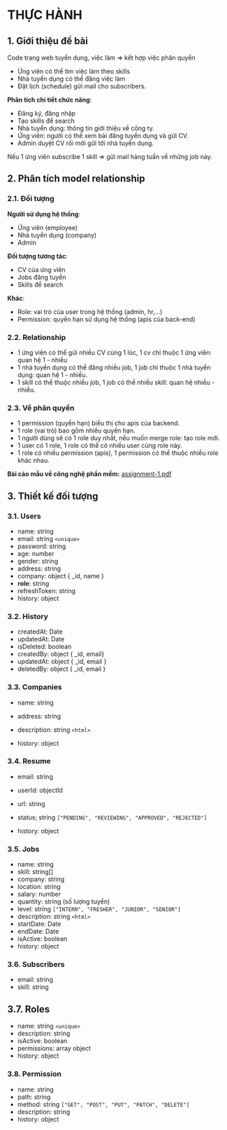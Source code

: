 # THỰC HÀNH

## 1. Giới thiệu đề bài

Code trang web tuyển dụng, việc làm $\Rightarrow$ kết hợp việc phân quyền

- Ứng viên có thể tìm việc làm theo skills
- Nhà tuyển dụng có thể đăng việc làm
- Đặt lịch (schedule) gửi mail cho subscribers.

**Phân tích chi tiết chức năng**:

- Đăng ký, đăng nhập
- Tạo skills để search
- Nhà tuyển dụng: thông tin giới thiệu về công ty.
- Ứng viên: người có thể xem bài đăng tuyển dụng và gửi CV.
- Admin duyệt CV rồi mới gửi tới nhà tuyển dụng.

Nếu 1 ứng viên subscribe 1 skill $\Rightarrow$ gửi mail hàng tuần về những job này.

## 2. Phân tích model relationship

### 2.1. Đối tượng

**Người sử dụng hệ thống**:

- Ứng viên (employee)
- Nhà tuyển dụng (company)
- Admin

**Đối tượng tương tác**:

- CV của ứng viên
- Jobs đăng tuyển
- Skills để search

**Khác**:

- Role: vai trò của user trong hệ thống (admin, hr,...)
- Permission: quyền hạn sử dụng hệ thống (apis của back-end)

### 2.2. Relationship

- 1 ứng viên có thể gửi nhiều CV cùng 1 lúc, 1 cv chỉ thuộc 1 ứng viên: quan hệ 1 - nhiều
- 1 nhà tuyển dụng có thể đăng nhiều job, 1 job chỉ thuộc 1 nhà tuyển dụng: quan hệ 1 - nhiều.
- 1 skill có thể thuộc nhiều job, 1 job có thể nhiều skill: quan hệ nhiều - nhiều.

### 2.3. Về phân quyền

- 1 permission (quyền hạn) biểu thị cho apis của backend.
- 1 role (vai trò) bao gồm nhiều quyền hạn.
- 1 người dùng sẽ có 1 role duy nhất, nếu muốn merge role: tạo role mới.
- 1 user có 1 role, 1 role có thể có nhiều user cùng role này.
- 1 role có nhiều permission (apis), 1 permission có thể thuộc nhiều role khác nhau.

**Bài cáo mẫu về công nghệ phần mềm:** [assignment-1.pdf](/images/Lesson12/assignment-1.pdf)

## 3. Thiết kế đối tượng

### 3.1. Users

- name: string
- email: string `<unique>`
- password: string
- age: number
- gender: string
- address: string
- company: object { _id, name }
- **role**: string
- refreshToken: string
- history: object

### 3.2. History

- createdAt: Date
- updatedAt: Date
- isDeleted: boolean
- createdBy: object { _id, email}
- updatedAt: object { _id, email }
- deletedBy: object { _id, email }

### 3.3. Companies

- name: string
- address: string
- description: string `<html>`

- history: object

### 3.4. Resume

- email: string
- userId: objectId
- url: string
- status; string `["PENDING", "REVIEWING", "APPROVED", "REJECTED"]`

- history: object

### 3.5. Jobs

- name: string
- skill: string[]
- company: string
- location: string
- salary: number
- quantity: string (số lượng tuyển)
- level: string `["INTERN", "FRESHER", "JUNIOR", "SENIOR"]`
- description: string `<html>`
- startDate: Date
- endDate: Date
- isActive: boolean
- history: object

### 3.6. Subscribers

- email: string
- skill: string

## 3.7. Roles

- name: string `<unique>`
- description: string
- isActive: boolean
- permissions: array object
- history: object

### 3.8. Permission

- name: string
- path: string
- method: string `["GET", "POST", "PUT", "PATCH", "DELETE"]`
- description: string
- history: object

